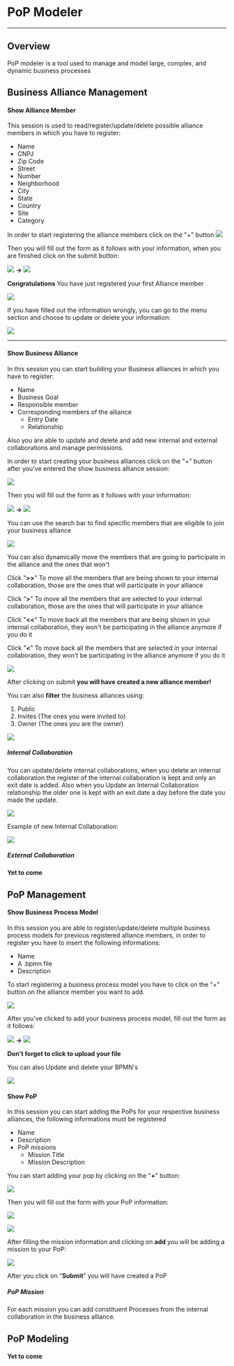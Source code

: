 # PoP Modeler
______________________________________________________________

## **Overview**
PoP modeler is a tool used to manage and model large, complex, and dynamic business processes

## **Business Alliance Management**

#### Show Alliance Member
This session is used to read/register/update/delete possible alliance members in which you have to register:

- Name
- CNPJ
- Zip Code
- Street
- Number
- Neighborhood
- City
- State
- Country
- Site
- Category

In order to start registering the alliance members click on the "+" button
![](img/CreateAllianceMembersButton.png)

Then you will fill out the form as it follows with your information, when you are finished click on the submit button:

![](img/RegisterAllianceMember.png) **->** ![](img/RegisterAllianceMemberFilled.png)

**Congratulations** You have just registered your first Alliance member

![](img/AllianceMembers.png)

If you have filled out the information wrongly, you can go to the menu section and choose to update or delete your information:

![](img/MenuAllianceMember.png)

_____________________________________________________________________________________________________________________________________

#### Show Business Alliance
In this session you can start building your Business alliances in which you have to register:

- Name
- Business Goal
- Responsible member
- Corresponding members of the alliance
    - Entry Date
    - Relationship

Also you are able to update and delete and add new internal and external collaborations and manage permissions.

In order to start creating your business alliances click on the "+" button after you've entered the show business alliance session:

![](img/CreateBusinessAllianceButton.png)

Then you will fill out the form as it follows with your information:

![](img/RegisterBusinessAlliance.png) **->** ![](img/RegisterBusinessAllianceFilled.png)

You can use the search bar to find specific members that are eligible to join your business alliance 

![](img/RegisterBusinessAllianceSearchBar.png)

You can also dynamically move the members that are going to participate in the alliance and the ones that won't

Click "**>>**" To move all the members that are being shown to your internal collaboration, those are the ones that will participate in your alliance

Click "**>**" To move all the members that are selected to your internal collaboration, those are the ones that will participate in your alliance

Click "**<<**" To move back all the members that are being shown in your internal collaboration, they won't be participating in the alliance anymore if you do it

Click "**<**" To move back all the members that are selected in your internal collaboration, they won't be participating in the alliance anymore if you do it

![](img/RegisterAllianceMemberMoving.png)

After clicking on submit **you will have created a new alliance member!** 


You can also **filter** the business alliances using:

1. Public
2. Invites (The ones you were invited to)
3. Owner (The ones you are the owner)

![](img/FilterBusinessAlliances.png)

##### Internal Collaboration
You can update/delete internal collaborations, when you delete an internal collaboration the register of the internal collaboration is kept and only an exit date is added.
Also when you Update an Internal Collaboration relationship the older one is kept with an exit date a day before the date you made the update.

![](img/AddInternalCollaboration.png)

Example of new Internal Collaboration:

![](img/AddInternalCollaborationRegistration.png)




##### External Collaboration
**Yet to come**

## **PoP Management**

#### Show Business Process Model

In this session you are able to register/update/delete multiple business process models for previous registered alliance members, in order to register you have to insert the following informations:

- Name
- A .bpmn file
- Description

To start registering a business process model you have to click on the "*+*" button on the alliance member you want to add.

![](img/ShowBusinessProcessModel.png)

After you've clicked to add your business process model, fill out the form as it follows:

![](img/AddBusinessProcessModel.png) **->** ![](img/AddBusinessProcessModelFilled.png)

**Don't forget to click to upload your file**

You can also Update and delete your BPMN's

![](img/ShowBusinessProcessModelMenu.png) 


#### Show PoP
In this session you can start adding the PoPs for your respective business alliances, the following informations must be registered

- Name
- Description
- PoP missions
    - Mission Title
    - Mission Description

You can start adding your pop by clicking on the "**+**" button:

![](img/ShowPop.png) 

Then you will fill out the form with your PoP information:

![](img/addPop.png) 

![](img/addPopFilled1.png) 

After filling the mission information and clicking on **add** you will be adding a mission to your PoP:

![](img/addPopFilled2.png) 

After you click on "**Submit**" you will have created a PoP 


##### PoP Mission
For each mission you can add constituent Processes from the internal collaboration in the business alliance.


## **PoP Modeling**

#### Yet to come